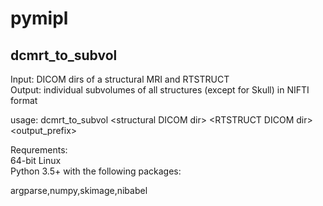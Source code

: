 # pymipl

## dcmrt_to_subvol

Input: DICOM dirs of a structural MRI and RTSTRUCT <br> 
Output: individual subvolumes of all structures (except for Skull) in NIFTI format<br>

usage: dcmrt_to_subvol \<structural DICOM dir\> \<RTSTRUCT DICOM dir\> \<output_prefix\> 

Requrements: <br>
64-bit Linux <br>
Python 3.5+ with the following packages:<br>

argparse,numpy,skimage,nibabel


